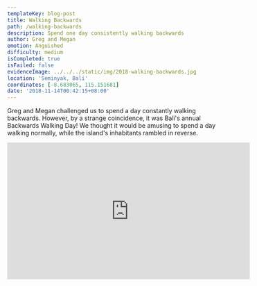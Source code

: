 ```yaml
---
templateKey: blog-post
title: Walking Backwards
path: /walking-backwards
description: Spend one day consistently walking backwards
author: Greg and Megan
emotion: Anguished
difficulty: medium
isCompleted: true
isFailed: false
evidenceImage: ../../../static/img/2018-walking-backwards.jpg
location: 'Seminyak, Bali'
coordinates: [-8.683065, 115.151681]
date: '2018-11-14T00:42:15+08:00'
---
```

Greg and Megan challenged us to spend a day constantly walking backwards. However, by a strange coincidence, it was Bali's annual Backwards Walking Day! We thought it would be amusing to spend a day walking normally, while the island's inhabitants rambled in reverse.

<iframe width="560" height="315" src="https://www.youtube.com/embed/Pu8Vmg0jJp8" frameborder="0" allow="accelerometer; autoplay; encrypted-media; gyroscope; picture-in-picture" allowfullscreen></iframe>
